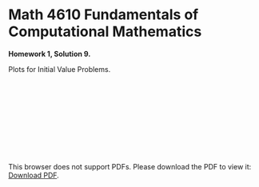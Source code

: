 # Math 4610 Fundamentals of Computational Mathematics
**Homework 1, Solution 9.**
  
Plots for Initial Value Problems.

<object data="https://gbmitchell.github.io/math4610/HW1/IVP_Plot.pdf" type="application/pdf" width="700px" height="700px">
    <embed src="https://gbmitchell.github.io/math4610/HW1/IVP_Plot.pdf">
        <p>This browser does not support PDFs. Please download the PDF to view it: <a href="http://gbmitchell.github.io/math4610/HW1/IVP_Plot.pdf">Download PDF</a>.</p>
    </embed>
</object>
